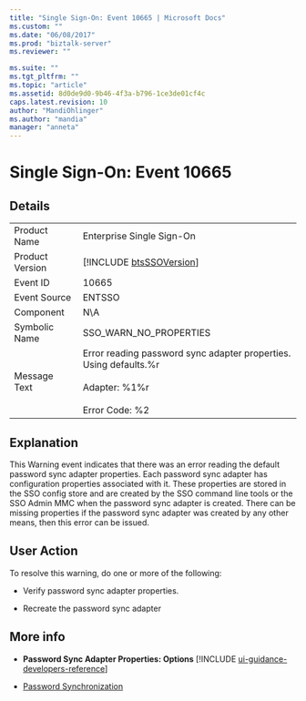 ```yaml
---
title: "Single Sign-On: Event 10665 | Microsoft Docs"
ms.custom: ""
ms.date: "06/08/2017"
ms.prod: "biztalk-server"
ms.reviewer: ""

ms.suite: ""
ms.tgt_pltfrm: ""
ms.topic: "article"
ms.assetid: 8d0de9d0-9b46-4f3a-b796-1ce3de01cf4c
caps.latest.revision: 10
author: "MandiOhlinger"
ms.author: "mandia"
manager: "anneta"
---
```

# Single Sign-On: Event 10665
## Details  

|                 |                                                                                                                        |
|-----------------|------------------------------------------------------------------------------------------------------------------------|
|  Product Name   |                                               Enterprise Single Sign-On                                                |
| Product Version |                              [!INCLUDE [btsSSOVersion](../includes/btsssoversion-md.md)]                               |
|    Event ID     |                                                         10665                                                          |
|  Event Source   |                                                         ENTSSO                                                         |
|    Component    |                                                          N\A                                                           |
|  Symbolic Name  |                                                 SSO_WARN_NO_PROPERTIES                                                 |
|  Message Text   | Error reading password sync adapter properties. Using defaults.%r<br /><br /> Adapter: %1%r<br /><br /> Error Code: %2 |

## Explanation  
 This Warning event indicates that there was an error reading the default password sync adapter properties. Each password sync adapter has configuration properties associated with it. These properties are stored in the SSO config store and are created by the SSO command line tools or the SSO Admin MMC when the password sync adapter is created.  There can be missing properties if the password sync adapter was created by any other means, then this error can be issued.  

## User Action  
 To resolve this warning, do one or more of the following:  

-   Verify password sync adapter properties.  

-   Recreate the password sync adapter  

## More info

- <strong>Password Sync Adapter Properties: Options</strong> [!INCLUDE [ui-guidance-developers-reference](../includes/ui-guidance-developers-reference.md)]

- [Password Synchronization](../core/password-synchronization2.md)
